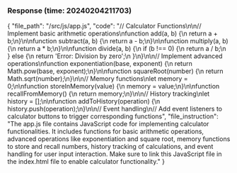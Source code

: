 ### Response (time: 20240204211703)

{
  "file_path": "/src/js/app.js",
  "code": "// Calculator Functions\n\n// Implement basic arithmetic operations\nfunction add(a, b) {\n  return a + b;\n}\n\nfunction subtract(a, b) {\n  return a - b;\n}\n\nfunction multiply(a, b) {\n  return a * b;\n}\n\nfunction divide(a, b) {\n  if (b !== 0) {\n    return a / b;\n  } else {\n    return 'Error: Division by zero';\n  }\n}\n\n// Implement advanced operations\nfunction exponentiation(base, exponent) {\n  return Math.pow(base, exponent);\n}\n\nfunction squareRoot(number) {\n  return Math.sqrt(number);\n}\n\n// Memory functions\nlet memory = 0;\n\nfunction storeInMemory(value) {\n  memory = value;\n}\n\nfunction recallFromMemory() {\n  return memory;\n}\n\n// History tracking\nlet history = [];\n\nfunction addToHistory(operation) {\n  history.push(operation);\n}\n\n// Event handling\n// Add event listeners to calculator buttons to trigger corresponding functions",
  "file_instruction": "The app.js file contains JavaScript code for implementing calculator functionalities. It includes functions for basic arithmetic operations, advanced operations like exponentiation and square root, memory functions to store and recall numbers, history tracking of calculations, and event handling for user input interaction. Make sure to link this JavaScript file in the index.html file to enable calculator functionality."
}